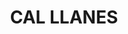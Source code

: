 ---
layout: test
title:  "CAL LLANES"
coordinates:
  - [1.461637512943658, 42.358379025286297]
  - [1.461697995831108, 42.358390267844392]
  - [1.461728638470892, 42.358287204676856]
  - [1.461744344449185, 42.358289084381362]
  - [1.461779426534255, 42.35816978251416]
  - [1.461664556447216, 42.358156871361388]
  - [1.461659654301266, 42.358212245728303]
  - [1.461658499198697, 42.3582855332699]
  - [1.461666638464961, 42.35828626835135]
  - [1.461665524554544, 42.358291573153942]
  - [1.461637512943658, 42.358379025286297]
---